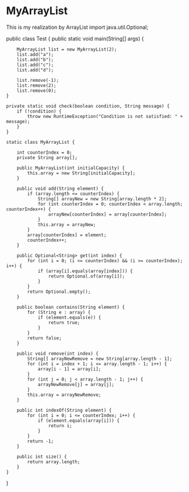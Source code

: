 # MyArrayList
This is my realization by ArrayList
import java.util.Optional;

public class Test {
    public static void main(String[] args) {

        MyArrayList list = new MyArrayList(2);
        list.add("a");
        list.add("b");
        list.add("c");
        list.add("d");

        list.remove(-1);
        list.remove(2);
        list.remove(0);
    }

    private static void check(boolean condition, String message) {
        if (!condition) {
            throw new RuntimeException("Condition is not satisfied: " + message);
        }
    }

    static class MyArrayList {

        int counterIndex = 0;
        private String array[];

        public MyArrayList(int initialCapacity) {
            this.array = new String[initialCapacity];
        }

        public void add(String element) {
            if (array.length <= counterIndex) {
                String[] arrayNew = new String[array.length * 2];
                for (int counterIndex = 0; counterIndex < array.length; counterIndex++) {
                    arrayNew[counterIndex] = array[counterIndex];
                }
                this.array = arrayNew;
            }
            array[counterIndex] = element;
            counterIndex++;
        }

        public Optional<String> get(int index) {
            for (int i = 0; (i <= counterIndex) && (i >= counterIndex); i++) {
                if (array[i].equals(array[index])) {
                    return Optional.of(array[i]);
                }
            }
            return Optional.empty();
        }

        public boolean contains(String element) {
            for (String e : array) {
                if (element.equals(e)) {
                    return true;
                }
            }
            return false;
        }

        public void remove(int index) {
            String[] arrayNewRemove = new String[array.length - 1];
            for (int i = index + 1; i <= array.length - 1; i++) {
                array[i - 1] = array[i];
            }
            for (int j = 0; j < array.length - 1; j++) {
                arrayNewRemove[j] = array[j];
            }
            this.array = arrayNewRemove;
        }

        public int indexOf(String element) {
            for (int i = 0; i <= counterIndex; i++) {
                if (element.equals(array[i])) {
                    return i;
                }
            }
            return -1;
        }

        public int size() {
            return array.length;
        }
    }
}
